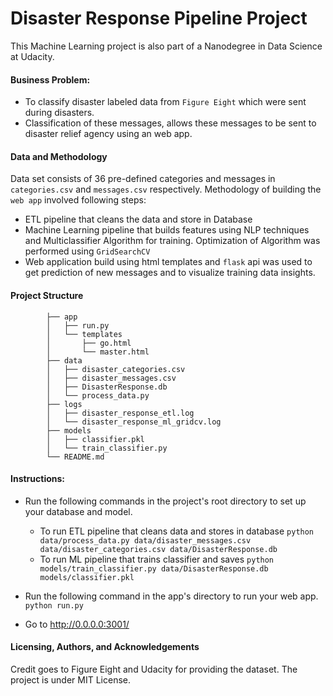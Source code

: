 # Disaster Response Pipeline Project
This Machine Learning project is also part of a Nanodegree in Data Science at Udacity.

#### Business Problem:
- To classify disaster labeled data from `Figure Eight` which were sent during disasters.
- Classification of these messages, allows these messages to be sent to disaster relief agency using an web app. 

#### Data and Methodology
Data set consists of 36 pre-defined categories and messages in `categories.csv` and `messages.csv` respectively. 
Methodology of building the `web app` involved following steps:
- ETL pipeline that cleans the data and  store in Database
- Machine Learning pipeline that builds features using NLP techniques and Multiclassifier Algorithm for training. Optimization of Algorithm was performed using `GridSearchCV`
- Web application build using html templates and `flask` api was used to get prediction of new messages and to visualize training data insights.


#### Project Structure
    
            ├── app
            │   ├── run.py
            │   └── templates
            │       ├── go.html
            │       └── master.html
            ├── data
            │   ├── disaster_categories.csv
            │   ├── disaster_messages.csv
            │   ├── DisasterResponse.db
            │   └── process_data.py
            ├── logs
            │   ├── disaster_response_etl.log
            │   └── disaster_response_ml_gridcv.log
            ├── models
            │   ├── classifier.pkl
            │   └── train_classifier.py
            └── README.md

#### Instructions:

-   Run the following commands in the project's root directory to set up your database and model.

    - To run ETL pipeline that cleans data and stores in database
        `python data/process_data.py data/disaster_messages.csv data/disaster_categories.csv data/DisasterResponse.db`
    - To run ML pipeline that trains classifier and saves
        `python models/train_classifier.py data/DisasterResponse.db models/classifier.pkl`

-  Run the following command in the app's directory to run your web app.
    `python run.py`

-  Go to http://0.0.0.0:3001/

#### Licensing, Authors, and Acknowledgements

Credit goes to Figure Eight and Udacity for providing the dataset.
The project is under MIT License.
